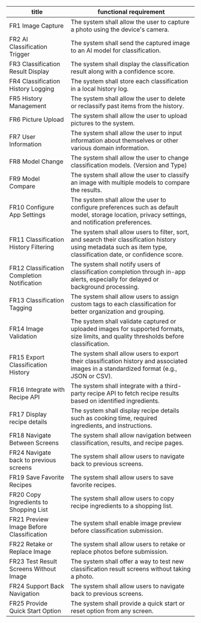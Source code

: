| title                                       | functional requirement                                                                                                                                            | 
| ------------------------------------------- | ----------------------------------------------------------------------------------------------------------------------------------------------------------------- |
| FR1 Image Capture                           | The system shall allow the user to capture a photo using the device's camera.                                                                                     |
| FR2 AI Classification Trigger               | The system shall send the captured image to an AI model for classification.                                                                                       |
| FR3 Classification Result Display           | The system shall display the classification result along with a confidence score.                                                                                 |
| FR4 Classification History Logging          | The system shall store each classification in a local history log.                                                                                                |
| FR5 History Management                      | The system shall allow the user to delete or reclassify past items from the history.                                                                              |
| FR6 Picture Upload                          | The system shall allow the user to upload pictures to the system.                                                                                                 |
| FR7 User Information                        | The system shall allow the user to input information about themselves or other various domain information.                                                        |
| FR8 Model Change                            | The system shall allow the user to change classification models. (Version and Type)                                                                               |
| FR9 Model Compare                           | The system shall allow the user to classify an image with multiple models to compare the results.                                                                 |
| FR10 Configure App Settings                 | The system shall allow the user to configure preferences such as default model, storage location, privacy settings, and notification preferences.                 |
| FR11 Classification History Filtering       | The system shall allow users to filter, sort, and search their classification history using metadata such as item type, classification date, or confidence score. |
| FR12 Classification Completion Notification | The system shall notify users of classification completion through in-app alerts, especially for delayed or background processing.                                |
| FR13 Classification Tagging                 | The system shall allow users to assign custom tags to each classification for better organization and grouping.                                                   |
| FR14 Image Validation                       | The system shall validate captured or uploaded images for supported formats, size limits, and quality thresholds before classification.                           |
| FR15 Export Classification History          | The system shall allow users to export their classification history and associated images in a standardized format (e.g., JSON or CSV).                           |
| FR16 Integrate with Recipe API              | The system shall integrate with a third-party recipe API to fetch recipe results based on identified ingredients.                                                 |
| FR17 Display recipe details                 | The system shall display recipe details such as cooking time, required ingredients, and instructions.                                                             |
| FR18 Navigate Between Screens               | The system shall allow navigation between classification, results, and recipe pages.                                                                              |
| FR24 Navigate back to previous screens      | The system shall allow users to navigate back to previous screens.                                                                                                |
| FR19 Save Favorite Recipes                  | The system shall allow users to save favorite recipes.                                                                                                            |
| FR20 Copy Ingredients to Shopping List      | The system shall allow users to copy recipe ingredients to a shopping list.                                                                                       |
| FR21 Preview Image Before Classification    | The system shall enable image preview before classification submission.                                                                                           |
| FR22 Retake or Replace Image                | The system shall allow users to retake or replace photos before submission.                                                                                       |
| FR23 Test Result Screens Without Image      | The system shall offer a way to test new classification result screens without taking a photo.                                                                    |
| FR24 Support Back Navigation                | The system shall allow users to navigate back to previous screens.                                                                                                |
| FR25 Provide Quick Start Option             | The system shall provide a quick start or reset option from any screen.                                                                                           |